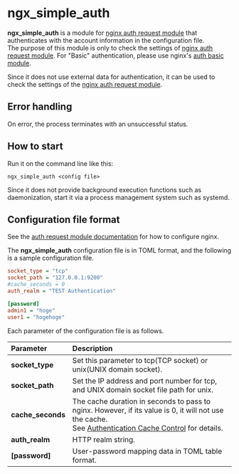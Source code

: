 # ngx\_simple\_auth

**ngx\_simple\_auth** is a module for [nginx auth request module](http://nginx.org/en/docs/http/ngx_http_auth_request_module.html) that authenticates with the account information in the configuration file.  
The purpose of this module is only to check the settings of [nginx auth request module](http://nginx.org/en/docs/http/ngx_http_auth_request_module.html).
For "Basic" authentication, please use nginx's [auth basic module](http://nginx.org/en/docs/http/ngx_http_auth_basic_module.html).

Since it does not use external data for authentication, it can be used to check the settings of the [nginx auth request module](http://nginx.org/en/docs/http/ngx_http_auth_request_module.html).

## Error handling

On error, the process terminates with an unsuccessful status. 

## How to start

Run it on the command line like this:

```
ngx_simple_auth <config file>
```

Since it does not provide background execution functions such as daemonization,
start it via a process management system such as systemd.

## Configuration file format

See the [auth request module documentation](http://nginx.org/en/docs/http/ngx_http_auth_request_module.html) for how to configure nginx.

The **ngx\_simple\_auth** configuration file is in TOML format, and the following is a sample configuration file.

```ini
socket_type = "tcp"
socket_path = "127.0.0.1:9200"
#cache_seconds = 0
auth_realm = "TEST Authentication"

[password]
admin1 = "hoge"
user1 = "hogehoge"
```

Each parameter of the configuration file is as follows.

| Parameter | Description |
| :--- | :--- |
| **socket\_type** | Set this parameter to tcp(TCP socket) or unix(UNIX domain socket). |
| **socket\_path** | Set the IP address and port number for tcp, and UNIX domain socket file path for unix. |
| **cache\_seconds** | The cache duration in seconds to pass to nginx. However, if its value is 0, it will not use the cache.<br>See [Authentication Cache Control](proxy_cache.md) for details.|
| **auth\_realm** | HTTP realm string. |
| **[password]** | User-password mapping data in TOML table format. |

